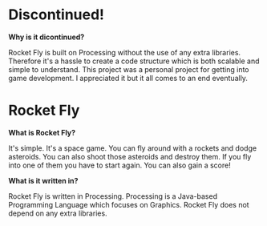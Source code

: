 # Discontinued!

**Why is it dicontinued?**

Rocket Fly is built on Processing without the use of any extra libraries.
Therefore it's a hassle to create a code structure which is both scalable and simple to understand.
This project was a personal project for getting into game development.
I appreciated it but it all comes to an end eventually.


# Rocket Fly

**What is Rocket Fly?**

It's simple. It's a space game. You can fly around with a rockets and dodge asteroids.
You can also shoot those asteroids and destroy them. If you fly into one of them you have to start again.
You can also gain a score!

**What is it written in?**

Rocket Fly is written in Processing. 
Processing is a Java-based Programming Language which focuses on Graphics.
Rocket Fly does not depend on any extra libraries.
